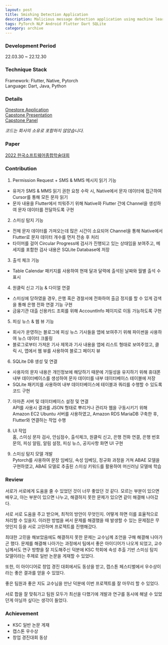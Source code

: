 ```yaml
---
layout: post
title: Smishing Detection Application
description: Malicious message detection application using machine learning model 
tags: PyTorch NLP Android Flutter Dart SQLite  
category: archive
---
```


### Development Period
22.03.30 ~ 22.12.30

### Technique Stack  
Framework: Flutter, Native, Pytorch  
Language: Dart, Java, Python  

### Details

[Onestore Application](https://m.onestore.co.kr/mobilepoc/apps/appsDetail.omp?prodId=0000766827)   
[Capstone Presentation](https://www.youtube.com/watch?v=ihiws4DuAXg)  
<a href="{{ '/assets/Smishing-Detection-Panel.pdf' | relative_url }}">Capstone Panel</a>

*코드는 회사의 소유로 포함하지 않았습니다.*

### Paper  
<a href="{{ '/assets/Smishing-Detection-using-Aspect-based-Aspect-Extreaction.pdf' | relative_url }}">2022 한국소프트웨어종합학술대회</a>

### Contribution 
1. Permission Request + SMS & MMS 메시지 읽기 기능     
- 유저가 SMS & MMS 읽기 권한 요청 수락 시, Native에서 문자 데이터에 접근하여 Cursor를 통해 모든 문자 읽기  
- 문자 내용을 Flutter에서 띄워주기 위해 Native와 Flutter 간에 Channel을 생성하여 문자 데이터를 전달하도록 구현

2. 스미싱 탐지 기능  
- 전체 문자 데이터를 가져오는데 많은 시간이 소요되어 Channel을 통해 Native에서 Flutter로 문자 데이터 개수를 먼저 전송 후 처리
- 타이머를 걸어 Circular Progress에 검사가 진행되고 있는 상태임을 보여주고, 메세지를 포함한 검사 내용은 
SQLite Database에 저장

3. 출석 체크 기능            
- Table Calendar 패키지를 사용하여 현재 달과 달력에 출석된 날짜와 월별 출석 수 표시

4. 원클릭 신고 기능 & 다이얼 연결  
- 스미싱에 당하였을 경우, 은행 혹은 경찰서에 전화하여 출금 정지를 할 수 있게 검색을 통해 은행 전화 연결 기능 구현  
- 금융기관 대출 신용카드 조회를 위해 AccountInfo 페이지로 이동 가능하도록 구현 

5. 피싱 뉴스 & 웹 뷰 기능
- 회사가 운영하는 블로그에 피싱 뉴스 기사들을 앱에 보여주기 위해 파이썬을 사용하여 뉴스 데이터 크롤링  
- 블로그로부터 가져온 기사 제목과 기사 내용을 
앱에 리스트 형태로 보여주었고, 클릭 시, 앱에서 웹 뷰를 사용하여 블로그 페이지 뷰

6. SQLite DB 생성 및 연결
- 사용자의 문자 내용은 개인정보에 해당하기 때문에 기밀성을 유지하기 위해 휴대폰 내부 데이터베이스를 생성하여 문자 데이터를 내부 데이터베이스 테이블에 저장
- SQLite 패키지를 사용하여 내부 데이터베이스에 테이블과 쿼리를 수행할 수 있도록 코드 구현

7. 아마존 서버 및 데이터베이스 설정 및 연결  
API를 사용시 결과를 JSON 형태로 뿌리거나 관리자 웹을 구동시키기 위해 Amazon EC2 Ubuntu 서버를 사용하였고, Amazon RDS MariaDB 구축한 후, Flutter와 연결하는 작업 수행

8. UI 작업  
홈, 스미싱 문자 검사, 안심점수, 출석체크, 원클릭 신고, 은행 전화 연결, 은행 번호 문의, 피싱 알림, 알림 설정, 피싱 뉴스, 공지사항 화면 UI 구현  

9. 스미싱 탐지 모델 개발  
Pytorch를 사용하여 문장 임베딩, 속성 임베딩, 정규화 과정을 거쳐 ABAE 모델을 구현하였고, ABAE 모델로 추출된 스미싱 키워드를 활용하여 머신러닝 모델에 학습

### Review  
서로가 서로에게 도움을 줄 수 있었던 것이 너무 좋았던 것 
같다. 모르는 부분이 있으면 배우고, 아는 부분이 있으면 나누고, 해결하지 못한 문제가 있으면 같이 해결해  나아갔다.  

서로 서로 도움을 주고 받으며, 최적의 방안이 무엇인지. 어떻게 하면 이를 효율적으로 처리할 수 있을지. 이러한 방법을 써서 문제를 해결했을 때 발생할 수 있는 문제점은 
무엇인지 등을 서로 고민하며 프로젝트를 진행해갔다. 

최대한 고민을 해보았음에도 해결하지 못한 문제는 교수님께 조언을 구해 해결해 나아가곤 했다. 문제를 해결해 나아가는 과정에서 팀에서 좋은 아이디어가 나오게 되었고, 교수님께서도 연구 방향을 잘 지도해주신 덕분에 KSC 학회에 속성 추출 기반 스미싱 탐지 모델이라는 주제로 일반 논문을 게재할 수 있었다.   

또한, 이 아이디어로 창업 경진 대회에서도 동상을 받고, 캡스톤 페스티벌에서 우수상이라는 좋은 결과를 얻을 수 있었다. 

좋은 팀원과 좋은 지도 교수님을 만난 덕분에 이번 프로젝트를 잘 마무리 할 수 있었다. 

서로 합을 잘 맞춰가고 팀원 모두가 최선을 다했기에 개발과 연구를 동시에 해낼 수 있었던게 아닐까 싶다는 생각이 들었다.

### Achievement  
- KSC 일반 논문 게재 
- 캡스톤 우수상
- 창업 경진대회 동상